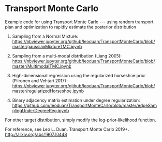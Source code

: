 # Transport Monte Carlo

Example code for using Transport Monte Carlo --- using random transport plan and optimization to rapidly estimate the posterior distribution

1. Sampling from a Normal Mixture:
https://nbviewer.jupyter.org/github/leoduan/TransportMonteCarlo/blob/master/gaussianMixtureTMC.ipynb

2. Sampling from a multi-modal distribution (Liang 2005):
https://nbviewer.jupyter.org/github/leoduan/TransportMonteCarlo/blob/master/MultimodalTMC.ipynb

3. High-dimensional regression using the regularized horseshoe prior (Piironen and Vehtari 2017) :
https://nbviewer.jupyter.org/github/leoduan/TransportMonteCarlo/blob/master/regularizedHorseshoe.ipynb

4. Binary adjacency matrix estimation under degree regularization:
https://github.com/leoduan/TransportMonteCarlo/blob/master/edgeSamplingUnderDegreeReg.ipynb


For other target distribution, simply modify the log-prior-likelihood function.

For reference, see
Leo L. Duan. Transport Monte Carlo 2019+. http://arxiv.org/abs/1907.10448


